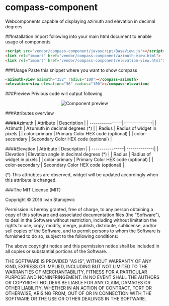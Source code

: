 # compass-component
Webcomponents capable of displaying azimuth and elevation in decimal degrees

##Installation
Import following into your main html document to enable usage of components
```html
<script src="vendor/compass-component/javascript/BaseView.js"></script>
<link rel="import" href="vendor/compass-component/azimuth-view.html">
<link rel="import" href="vendor/compass-component/elevation-view.html">
```

###Usage 
Paste this snippet where you want to show compass
```html
<azimuth-view azimuth="352" radius="100"></compass-azimuth>
<elevation-view elevation="36" radius="100"></compass-elevation>
```

###Preview
Privious code will output following
<p align="center">
<img alt="Component preview" src="https://i.imgur.com/u86ho5t.png?1">
</p>


###Attributes overview

####Azimuth
| Attribute       | Description   |
| ----------------|:-------------:|
| Azimuth         | Azumuth in decimal degrees (*)      |
| Radius          | Radius of widget in pixels          |
| color-primary   | Primary Color HEX code (optional)   |
| color-secondary | Secondary Color HEX code (optional) |

####Elevation
| Attribute       | Description   |
| ----------------|:-------------:|
| Elevation       | Elevation angle in decimal degrees (*) |
| Radius          | Radius of widget in pixels             |
| color-primary   | Primary Color HEX code (optional)      |
| color-secondary | Secondary Color HEX code (optional)    |

(*) This attriubtes are observed, widget will be updated accordingly when this attribute is changed.

###The MIT License (MIT)

Copyright © 2016 Ivan Stanojevic

Permission is hereby granted, free of charge, to any person obtaining a copy
of this software and associated documentation files (the "Software"), to deal
in the Software without restriction, including without limitation the rights
to use, copy, modify, merge, publish, distribute, sublicense, and/or sell
copies of the Software, and to permit persons to whom the Software is
furnished to do so, subject to the following conditions:

The above copyright notice and this permission notice shall be included in all
copies or substantial portions of the Software.

THE SOFTWARE IS PROVIDED "AS IS", WITHOUT WARRANTY OF ANY KIND, EXPRESS OR
IMPLIED, INCLUDING BUT NOT LIMITED TO THE WARRANTIES OF MERCHANTABILITY,
FITNESS FOR A PARTICULAR PURPOSE AND NONINFRINGEMENT. IN NO EVENT SHALL THE
AUTHORS OR COPYRIGHT HOLDERS BE LIABLE FOR ANY CLAIM, DAMAGES OR OTHER
LIABILITY, WHETHER IN AN ACTION OF CONTRACT, TORT OR OTHERWISE, ARISING FROM,
OUT OF OR IN CONNECTION WITH THE SOFTWARE OR THE USE OR OTHER DEALINGS IN THE
SOFTWARE.
